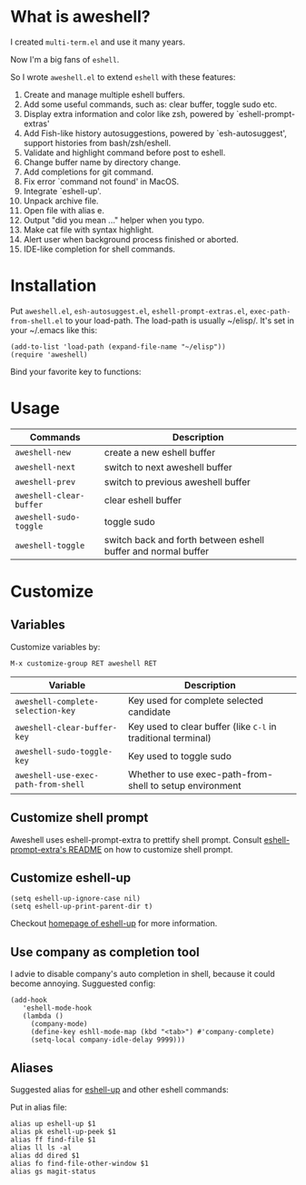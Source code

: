 # What is aweshell?

I created `multi-term.el` and use it many years.

Now I'm a big fans of `eshell`.

So I wrote `aweshell.el` to extend `eshell` with these features:

1. Create and manage multiple eshell buffers.
2. Add some useful commands, such as: clear buffer, toggle sudo etc.
3. Display extra information and color like zsh, powered by `eshell-prompt-extras'
4. Add Fish-like history autosuggestions, powered by `esh-autosuggest', support histories from bash/zsh/eshell.
5. Validate and highlight command before post to eshell.
6. Change buffer name by directory change.
7. Add completions for git command.
8. Fix error `command not found' in MacOS.
9. Integrate `eshell-up'.
10. Unpack archive file.
11. Open file with alias e.
12. Output "did you mean ..." helper when you typo.
13. Make cat file with syntax highlight.
14. Alert user when background process finished or aborted.
15. IDE-like completion for shell commands.

# Installation

Put `aweshell.el`, `esh-autosuggest.el`, `eshell-prompt-extras.el`, `exec-path-from-shell.el` to your load-path.
The load-path is usually ~/elisp/.
It's set in your ~/.emacs like this:
```Elisp
(add-to-list 'load-path (expand-file-name "~/elisp"))
(require 'aweshell)
```

Bind your favorite key to functions:

# Usage

| Commands                    | Description                                                   |
|-----------------------------|---------------------------------------------------------------|
| ```aweshell-new```          | create a new eshell buffer                                    |
| ```aweshell-next```         | switch to next aweshell buffer                                |
| ```aweshell-prev```         | switch to previous aweshell buffer                            |
| ```aweshell-clear-buffer``` | clear eshell buffer                                           |
| ```aweshell-sudo-toggle```  | toggle sudo                                                   |
| ```aweshell-toggle```       | switch back and forth between eshell buffer and normal buffer |


# Customize

## Variables

Customize variables  by:
```Elisp
M-x customize-group RET aweshell RET
```

| Variable                                | Description                                                            |
|-----------------------------------------|------------------------------------------------------------------------|
| ```aweshell-complete-selection-key```   | Key used for complete selected candidate                               |
| ```aweshell-clear-buffer-key```         | Key used to clear buffer (like <kbd>C-l</kbd> in traditional terminal) |
| ```aweshell-sudo-toggle-key```          | Key used to toggle sudo                                                |
| ```aweshell-use-exec-path-from-shell``` | Whether to use exec-path-from-shell to setup environment               |

## Customize shell prompt

Aweshell uses eshell-prompt-extra to prettify shell prompt.
Consult [eshell-prompt-extra's README](https://github.com/kaihaosw/eshell-prompt-extras#themes) on how to customize shell prompt.

## Customize eshell-up

```Elisp
(setq eshell-up-ignore-case nil)
(setq eshell-up-print-parent-dir t)
```

Checkout [homepage of eshell-up](https://github.com/peterwvj/eshell-up) for more information.


## Use company as completion tool
I advie to disable company's auto completion in shell, because it could become annoying. Sugguested config:
```Elisp
(add-hook
   'eshell-mode-hook
   (lambda ()
     (company-mode)
     (define-key eshll-mode-map (kbd "<tab>") #'company-complete)
     (setq-local company-idle-delay 9999)))
```

## Aliases

Suggested alias for [eshell-up](https://github.com/peterwvj/eshell-up) and other eshell commands:

Put in alias file:
```
alias up eshell-up $1
alias pk eshell-up-peek $1
alias ff find-file $1
alias ll ls -al
alias dd dired $1
alias fo find-file-other-window $1
alias gs magit-status
```
